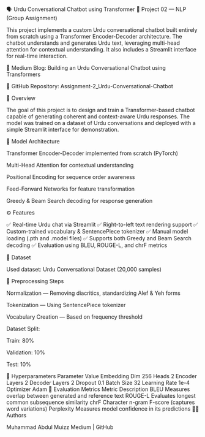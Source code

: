 🗣️ Urdu Conversational Chatbot using Transformer
🚀 Project 02 — NLP (Group Assignment)

This project implements a custom Urdu conversational chatbot built entirely from scratch using a Transformer Encoder-Decoder architecture. The chatbot understands and generates Urdu text, leveraging multi-head attention for contextual understanding.
It also includes a Streamlit interface for real-time interaction.

🔗 Medium Blog: Building an Urdu Conversational Chatbot using Transformers

📂 GitHub Repository: Assignment-2_Urdu-Conversational-Chatbot

📘 Overview

The goal of this project is to design and train a Transformer-based chatbot capable of generating coherent and context-aware Urdu responses.
The model was trained on a dataset of Urdu conversations and deployed with a simple Streamlit interface for demonstration.

🧠 Model Architecture

Transformer Encoder-Decoder implemented from scratch (PyTorch)

Multi-Head Attention for contextual understanding

Positional Encoding for sequence order awareness

Feed-Forward Networks for feature transformation

Greedy & Beam Search decoding for response generation

⚙️ Features

✅ Real-time Urdu chat via Streamlit
✅ Right-to-left text rendering support
✅ Custom-trained vocabulary & SentencePiece tokenizer
✅ Manual model loading (.pth and .model files)
✅ Supports both Greedy and Beam Search decoding
✅ Evaluation using BLEU, ROUGE-L, and chrF metrics

📂 Dataset

Used dataset: Urdu Conversational Dataset (20,000 samples)

🧾 Preprocessing Steps

Normalization — Removing diacritics, standardizing Alef & Yeh forms

Tokenization — Using SentencePiece tokenizer

Vocabulary Creation — Based on frequency threshold

Dataset Split:

Train: 80%

Validation: 10%

Test: 10%

🔧 Hyperparameters
Parameter	Value
Embedding Dim	256
Heads	2
Encoder Layers	2
Decoder Layers	2
Dropout	0.1
Batch Size	32
Learning Rate	1e-4
Optimizer	Adam
🧩 Evaluation Metrics
Metric	Description
BLEU	Measures overlap between generated and reference text
ROUGE-L	Evaluates longest common subsequence similarity
chrF	Character n-gram F-score (captures word variations)
Perplexity	Measures model confidence in its predictions
🧑‍💻 Authors

Muhammad Abdul Muizz
Medium | GitHub
